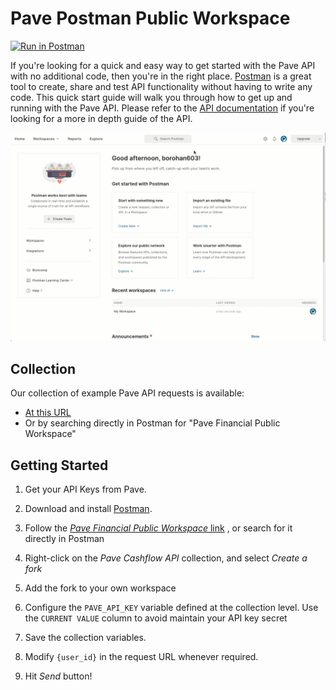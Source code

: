# Pave Postman Public Workspace

[![Run in Postman](https://run.pstmn.io/button.svg)](https://www.postman.com/paveapi/workspace/pave-financial-public-workspace)


If you're looking for a quick and easy way to get started with the Pave API with no
additional code, then you're in the right place. [Postman](https://www.postman.com/) is
a great tool to create, share and test API functionality without having to write any
code. This quick start guide will walk you through how to get up and running with the
Pave API. Please refer to the [API documentation](https://developers.pave.dev) if
you're looking for a more in depth guide of the API.

![Pave Postman Public Workspace](./assets/pave_postman_public_workspace.gif)

## Collection

Our collection of example Pave API requests is available:
* [At this URL](https://www.postman.com/paveapi/workspace/pave-financial-public-workspace)
* Or by searching directly in Postman for "Pave Financial Public Workspace"


## Getting Started

1. Get your API Keys from Pave.

2. Download and install [Postman](https://www.postman.com/downloads/).

3. Follow the [*Pave Financial Public Workspace* link]((https://www.postman.com/paveapi/workspace/pave-financial-public-workspace))
   , or search for it directly in Postman

4. Right-click on the *Pave Cashflow API* collection, and select *Create a fork*

5. Add the fork to your own workspace

6. Configure the `PAVE_API_KEY` variable defined at the collection level. Use the
   `CURRENT VALUE` column to avoid maintain your API key secret
    
7. Save the collection variables.

8. Modify `{user_id}` in the request URL whenever required.

9. Hit *Send* button!
